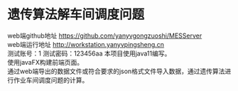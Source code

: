 # 遗传算法解车间调度问题

web端github地址 https://github.com/yanyvgongzuoshi/MESServer  
web端运行地址 http://workstation.yanyvpingsheng.cn  
测试账号：1
测试密码：123456aa
本项目使用java11编写。  
使用javaFX构建前端页面。  
通过web端导出的数据文件或符合要求的json格式文件导入数据，通过遗传算法进行作业车间调度问题的计算。  
